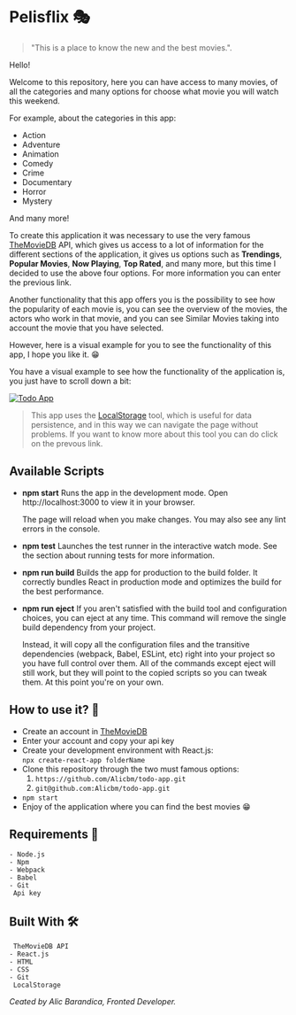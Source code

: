 # Pelisflix :performing_arts:
> "This is a place to know the new and the best movies.".

Hello! 

Welcome to this repository, here you can have access to many movies, of all the categories and many options for choose what movie you will watch this weekend.

For example, about the categories in this app:
- Action
- Adventure
- Animation
- Comedy
- Crime
- Documentary
- Horror
- Mystery 

And many more!

To create this application it was necessary to use the very famous [TheMovieDB](https://developers.themoviedb.org/3 "TheMovieDB") API, which gives us access to a lot of information for the different sections of the application, it gives us options such as **Trendings**,  **Popular Movies**, **Now Playing**, **Top Rated**, and many more, but this time I decided to use the above four options. For more information you can enter the previous link.

Another functionality that this app offers you is the possibility to see how the popularity of each movie is, you can see the overview of the movies, the actors who work in that movie, and you can see Similar Movies taking into account the movie that you have selected.

However, here is a visual example for you to see the functionality of this app, I hope you like it. :grin:

You have a visual example to see how the functionality of the application is, you just have to scroll down a bit:

[![Todo App](https://raw.githubusercontent.com/Alicbm/pelisflix/master/src/gif/pelisflix.gif "Pelisflix")](https://github.com/Alicbm/pelisflix/blob/master/src/gif/pelisflix.gif "Pelisflix")

> This app uses the [LocalStorage](https://developer.mozilla.org/es/docs/Web/API/Window/localStorage "LocalStorage")  tool, which is useful for data persistence, and in this way we can navigate the page without problems. If you want to know more about this tool you can do click on the prevous link.

## Available Scripts
- **npm start**
	Runs the app in the development mode.
Open http://localhost:3000 to view it in your browser.

	The page will reload when you make changes.
	You may also see any lint errors in the console.
- **npm test**
	Launches the test runner in the interactive watch mode.
See the section about running tests for more information.

- **npm run build**
	Builds the app for production to the build folder.
It correctly bundles React in production mode and optimizes the build for the best performance.

- **npm run eject**
	If you aren't satisfied with the build tool and configuration choices, you can eject at any time. This command will remove the single build dependency from your project.

	Instead, it will copy all the configuration files and the transitive dependencies (webpack, Babel, ESLint, etc) right into your project so you have full control over them. All of the commands except eject will still work, but they will point to the copied scripts so you can tweak them. At this point you're on your own.

## How to use it? :brain:
- Create an account in [TheMovieDB](https://www.themoviedb.org/ "TheMovieDB")
- Enter your account and copy your api key
- Create your development environment with React.js:  
	`npx create-react-app folderName`
- Clone this repository through the two must famous options:
	1. `https://github.com/Alicbm/todo-app.git`
	1. `git@github.com:Alicbm/todo-app.git`
- `npm start`
- Enjoy of the application where you can find the best movies :grin:

## Requirements :closed_lock_with_key:
	- Node.js
	- Npm
	- Webpack
	- Babel
	- Git
	 Api key

## Built With :hammer_and_wrench:
	 TheMovieDB API 
	- React.js
	- HTML
	- CSS
	- Git
	 LocalStorage

*Ceated by Alic Barandica, Fronted Developer.*